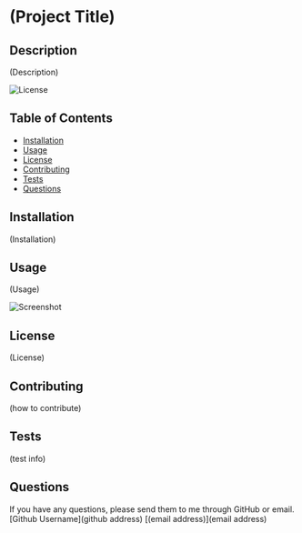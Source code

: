 # (Project Title)

## Description
(Description)

![License](https://img.shields.io/badge/license-MIT-success)

## Table of Contents
* [Installation](#installation)
* [Usage](#usage)
* [License](#license)
* [Contributing](#contributing)
* [Tests](#tests)
* [Questions](#questions)

## Installation
(Installation)

## Usage
(Usage)

![Screenshot](./assets/())
## License
(License)

## Contributing
(how to contribute)

## Tests
(test info)

## Questions
If you have any questions, please send them to me through GitHub or email.
[Github Username](github address)
[(email address)](email address)